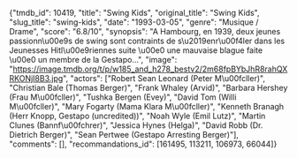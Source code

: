 {"tmdb_id": 10419, "title": "Swing Kids", "original_title": "Swing Kids", "slug_title": "swing-kids", "date": "1993-03-05", "genre": "Musique / Drame", "score": "6.8/10", "synopsis": "A Hambourg, en 1939, deux jeunes passionn\u00e9s de swing sont contraints de s\u2019enr\u00f4ler dans les Jeunesses Hitl\u00e9riennes suite \u00e0 une mauvaise blague faite \u00e0 un membre de la Gestapo...", "image": "https://image.tmdb.org/t/p/w185_and_h278_bestv2/2m68fpBYbJhR8rahQXRKONjI8B3.jpg", "actors": ["Robert Sean Leonard (Peter M\u00fcller)", "Christian Bale (Thomas Berger)", "Frank Whaley (Arvid)", "Barbara Hershey (Frau M\u00fcller)", "Tushka Bergen (Evey)", "David Tom (Willi M\u00fcller)", "Mary Fogarty (Mama Klara M\u00fcller)", "Kenneth Branagh (Herr Knopp, Gestapo (uncredited))", "Noah Wyle (Emil Lutz)", "Martin Clunes (Bannf\u00fchrer)", "Jessica Hynes (Helga)", "David Robb (Dr. Dietrich Berger)", "Sean Pertwee (Gestapo Arresting Berger)"], "comments": [], "recommandations_id": [161495, 113211, 106973, 66044]}